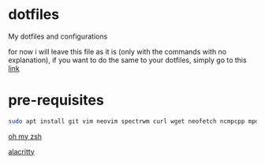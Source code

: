 # dotfiles
My dotfiles and configurations

for now i will leave this file as it is (only with the commands with no explanation), if you want to do the same to your dotfiles, simply go to this [link](https://www.atlassian.com/git/tutorials/dotfiles)

# pre-requisites
```bash
sudo apt install git vim neovim spectrwm curl wget neofetch ncmpcpp mpd -y
```

[oh my zsh](https://ohmyz.sh/#install)

[alacritty](https://github.com/alacritty/alacritty/releases)
